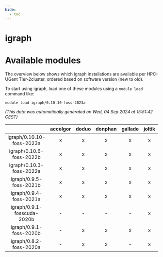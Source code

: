 ```yaml
---
hide:
  - toc
---
```


igraph
======

# Available modules


The overview below shows which igraph installations are available per HPC-UGent Tier-2cluster, ordered based on software version (new to old).

To start using igraph, load one of these modules using a `module load` command like:

```shell
module load igraph/0.10.10-foss-2023a
```

*(This data was automatically generated on Wed, 04 Sep 2024 at 15:51:42 CEST)*  

| |accelgor|doduo|donphan|gallade|joltik|shinx|skitty|
| :---: | :---: | :---: | :---: | :---: | :---: | :---: | :---: |
|igraph/0.10.10-foss-2023a|x|x|x|x|x|x|x|
|igraph/0.10.6-foss-2022b|x|x|x|x|x|-|x|
|igraph/0.10.3-foss-2022a|x|x|x|x|x|x|x|
|igraph/0.9.5-foss-2021b|x|x|x|x|x|-|x|
|igraph/0.9.4-foss-2021a|x|x|x|x|x|-|x|
|igraph/0.9.1-fosscuda-2020b|-|-|-|-|x|-|-|
|igraph/0.9.1-foss-2020b|-|x|x|x|x|-|x|
|igraph/0.8.2-foss-2020a|-|x|x|-|x|-|x|
